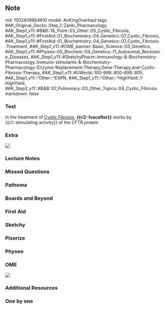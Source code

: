 ## Note
nid: 1502409864610
model: AnKingOverhaul
tags: #AK_Original_Decks::Step_1::Zanki_Pharmacology, #AK_Step1_v11::#B&B::18_Pulm::03_Other::05_Cystic_Fibrosis, #AK_Step1_v11::#FirstAid::01_Biochemistry::04_Genetics::07_Cystic_Fibrosis, #AK_Step1_v11::#FirstAid::01_Biochemistry::04_Genetics::07_Cystic_Fibrosis::Treatment, #AK_Step1_v11::#OME_banner::Basic_Science::03_Genetics, #AK_Step1_v11::#Physeo::05_Biochem::04_Genetics::11_Autosomal_Recessive_Diseases, #AK_Step1_v11::#SketchyPharm::Immunology-&-Biochemistry-Pharmacology::Immuno-stimulants-&-Biochemistry-Pharmacology::Enzyme-Replacement-Therapy,Gene-Therapy,and-Cystic-Fibrosis-Therapy, #AK_Step1_v11::#UWorld::100-999::800-899::805, #AK_Step1_v11::^Other::^EXPN, #AK_Step1_v11::^Other::^HighYield::1-HighYield, #AK_Step2_v11::#B&B::07_Pulmonary::03_Other_Topics::04_Cystic_Fibrosis
markdown: false

### Text
<div>
  In the treatment of <u>Cystic Fibrosis</u>,
  <b>{{c2::Ivacaftor}}</b> works by {{c1::stimulating activity}} of
  the CFTR protein
</div>

### Extra
<img src="paste-186526134697985.jpg">

### Lecture Notes


### Missed Questions


### Pathoma


### Boards and Beyond


### First Aid


### Sketchy


### Pixorize


### Physeo


### OME
<div class="ome-widget">
  <a href="https://onlinemeded.org/spa/genetics?ref=anki"><img src=
  "_OME_AnkiFlashcards_Topic_4.png"></a>
</div>

### Additional Resources


### One by one

